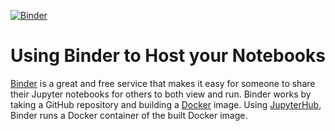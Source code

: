 [![Binder](https://notebooks.gesis.org/binder/jupyter/user/basim103-tdi-12-day-binder-8uw046oj/lab)]([https://github.com/basim103/tdi-12-day-binder](https://github.com/basim103/tdi-12-day-binder.git))

# Using Binder to Host your Notebooks
[Binder](https://mybinder.org) is a great and free service that makes it easy for someone to share their Jupyter notebooks for others to both view and run. Binder works by taking a GitHub repository and building a [Docker](https://www.docker.com) image. Using [JupyterHub](https://jupyterhub.readthedocs.io/en/latest/), Binder runs a Docker container of the built Docker image.
